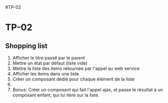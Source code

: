 #TP-02

# TP-02
## Shopping list
1. Afficher le titre passé par le parent
2. Mettre un état par défaut (liste vide)
3. Mettre la liste des items retournée par l'appel au web service
4. Afficher les items dans une liste <ul></ul>
5. Créer un composant dédié pour chaque élément de la liste <li>
6. Bonus: Créer un composant qui fait l'appel ajax, et passe le résultat à un composant enfant, qui lui itère sur la liste.
